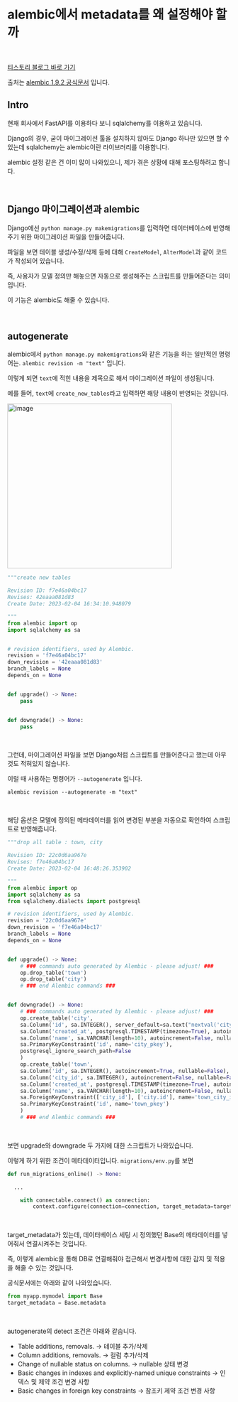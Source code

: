 # alembic에서 metadata를 왜 설정해야 할까

<br>

[티스토리 블로그 바로 가기](https://kyleeee.tistory.com/entry/TIL43-alembic에서-metadata를-왜-설정해야-할까)

출처는 [alembic 1.9.2 공식문서](https://alembic.sqlalchemy.org/en/latest/autogenerate.html) 입니다.

## Intro

현재 회사에서 FastAPI를 이용하다 보니 sqlalchemy를 이용하고 있습니다.

Django의 경우, 굳이 마이그레이션 툴을 설치하지 않아도 Django 하나만 있으면 할 수 있는데 sqlalchemy는 alembic이란 라이브러리를 이용합니다.

alembic 설정 같은 건 이미 많이 나와있으니, 제가 겪은 상황에 대해 포스팅하려고 합니다.

<br>

## Django 마이그레이션과 alembic

Django에선 ```python manage.py makemigrations```를 입력하면 데이터베이스에 반영해주기 위한 마이그레이션 파일을 만들어줍니다.

파일을 보면 테이블 생성/수정/삭제 등에 대해 ```CreateModel```, ```AlterModel```과 같이 코드가 작성되어 있습니다.

즉, 사용자가 모델 정의만 해놓으면 자동으로 생성해주는 스크립트를 만들어준다는 의미입니다.

이 기능은 alembic도 해줄 수 있습니다.

<br>

## autogenerate

alembic에서 ```python manage.py makemigrations```와 같은 기능을 하는 일반적인 명령어는. ```alembic revision -m "text"``` 입니다.

이렇게 되면 ```text```에 적힌 내용을 제목으로 해서 마이그레이션 파일이 생성됩니다.

예를 들어, ```text```에 ```create_new_tables```라고 입력하면 해당 내용이 반영되는 것입니다.

<img width="371" alt="image" src="https://user-images.githubusercontent.com/88086271/216756687-2fbc7c8a-35a5-4d40-abfa-6a741b194d55.png">

<br>

```python
"""create new tables

Revision ID: f7e46a04bc17
Revises: 42eaaa081d83
Create Date: 2023-02-04 16:34:10.948079

"""
from alembic import op
import sqlalchemy as sa


# revision identifiers, used by Alembic.
revision = 'f7e46a04bc17'
down_revision = '42eaaa081d83'
branch_labels = None
depends_on = None


def upgrade() -> None:
    pass


def downgrade() -> None:
    pass
```

<br>

그런데, 마이그레이션 파일을 보면 Django처럼 스크립트를 만들어준다고 했는데 아무것도 적혀있지 않습니다.

이럴 때 사용하는 명령어가 ```--autogenerate``` 입니다.

```shell
alembic revision --autogenerate -m "text"
``` 

<br>

해당 옵션은 모델에 정의된 메타데이터를 읽어 변경된 부분을 자동으로 확인하여 스크립트로 반영해줍니다.

```python
"""drop all table : town, city

Revision ID: 22c0d6aa967e
Revises: f7e46a04bc17
Create Date: 2023-02-04 16:48:26.353902

"""
from alembic import op
import sqlalchemy as sa
from sqlalchemy.dialects import postgresql

# revision identifiers, used by Alembic.
revision = '22c0d6aa967e'
down_revision = 'f7e46a04bc17'
branch_labels = None
depends_on = None


def upgrade() -> None:
    # ### commands auto generated by Alembic - please adjust! ###
    op.drop_table('town')
    op.drop_table('city')
    # ### end Alembic commands ###


def downgrade() -> None:
    # ### commands auto generated by Alembic - please adjust! ###
    op.create_table('city',
    sa.Column('id', sa.INTEGER(), server_default=sa.text("nextval('city_id_seq'::regclass)"), autoincrement=True, nullable=False),
    sa.Column('created_at', postgresql.TIMESTAMP(timezone=True), autoincrement=False, nullable=False),
    sa.Column('name', sa.VARCHAR(length=10), autoincrement=False, nullable=False),
    sa.PrimaryKeyConstraint('id', name='city_pkey'),
    postgresql_ignore_search_path=False
    )
    op.create_table('town',
    sa.Column('id', sa.INTEGER(), autoincrement=True, nullable=False),
    sa.Column('city_id', sa.INTEGER(), autoincrement=False, nullable=False),
    sa.Column('created_at', postgresql.TIMESTAMP(timezone=True), autoincrement=False, nullable=False),
    sa.Column('name', sa.VARCHAR(length=10), autoincrement=False, nullable=False),
    sa.ForeignKeyConstraint(['city_id'], ['city.id'], name='town_city_id_fkey'),
    sa.PrimaryKeyConstraint('id', name='town_pkey')
    )
    # ### end Alembic commands ###
```

<br>

보면 upgrade와 downgrade 두 가지에 대한 스크립트가 나와있습니다.

이렇게 하기 위한 조건이 메타데이터입니다. ```migrations/env.py```를 보면 

```python
def run_migrations_online() -> None:
  
  ...

    with connectable.connect() as connection:
        context.configure(connection=connection, target_metadata=target_metadata)
```

<br>

target_metadata가 있는데, 데이터베이스 세팅 시 정의했던 Base의 메타데이터를 넣어줘서 연결시켜주는 것입니다.

즉, 이렇게 alembic을 통해 DB로 연결해줘야 접근해서 변경사항에 대한 감지 및 적용을 해줄 수 있는 것입니다.

공식문서에는 아래와 같이 나와있습니다.

```python
from myapp.mymodel import Base
target_metadata = Base.metadata
```
<br>

autogenerate의 detect 조건은 아래와 같습니다.

* Table additions, removals. -> 테이블 추가/삭제
* Column additions, removals. -> 컬럼 추가/삭제
* Change of nullable status on columns. -> nullable 상태 변경
* Basic changes in indexes and explicitly-named unique constraints -> 인덱스 및 제약 조건 변경 사항
* Basic changes in foreign key constraints -> 참조키 제약 조건 변경 사항
